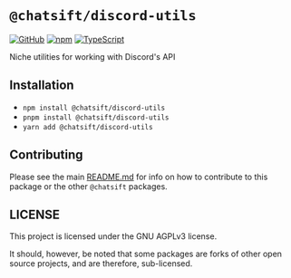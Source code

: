 # `@chatsift/discord-utils`

[![GitHub](https://img.shields.io/badge/License-GNU%20AGPLv3-yellow.svg)](https://github.com/ChatSift/utilities/blob/main/LICENSE)
[![npm](https://img.shields.io/npm/v/@chatsift/discord-utils?color=crimson&logo=npm)](https://www.npmjs.com/package/@chatsift/discord-utils)
[![TypeScript](https://github.com/ChatSift/utilities/actions/workflows/test.yml/badge.svg)](https://github.com/ChatSift/utilities/actions/workflows/test.yml)

Niche utilities for working with Discord's API

## Installation

- `npm install @chatsift/discord-utils`
- `pnpm install @chatsift/discord-utils`
- `yarn add @chatsift/discord-utils`

## Contributing

Please see the main [README.md](https://github.com/ChatSift/utilities) for info on how to contribute to this package or the other `@chatsift` packages.

## LICENSE

This project is licensed under the GNU AGPLv3 license.

It should, however, be noted that some packages are forks of other open source projects, and are therefore, sub-licensed.
